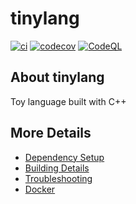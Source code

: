 # tinylang

[![ci](https://github.com/apwadkar/tinylang/actions/workflows/ci.yml/badge.svg)](https://github.com/apwadkar/tinylang/actions/workflows/ci.yml)
[![codecov](https://codecov.io/gh/apwadkar/tinylang/branch/main/graph/badge.svg)](https://codecov.io/gh/apwadkar/tinylang)
[![CodeQL](https://github.com/apwadkar/tinylang/actions/workflows/codeql-analysis.yml/badge.svg)](https://github.com/apwadkar/tinylang/actions/workflows/codeql-analysis.yml)

## About tinylang
Toy language built with C++


## More Details

 * [Dependency Setup](README_dependencies.md)
 * [Building Details](README_building.md)
 * [Troubleshooting](README_troubleshooting.md)
 * [Docker](README_docker.md)
